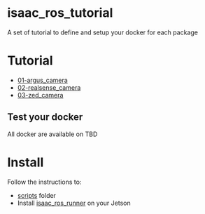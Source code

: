 # isaac_ros_tutorial

A set of tutorial to define and setup your docker for each package

# Tutorial

* [01-argus_camera](01-argus_camera/README.md)
* [02-realsense_camera](02-realsense_camera/README.md)
* [03-zed_camera](03-zed_camera/README.md)

## Test your docker

All docker are available on TBD

# Install 

Follow the instructions to:

* [scripts](scripts/README.md) folder
* Install [isaac_ros_runner](isaac_ros_runner/README.md) on your Jetson

